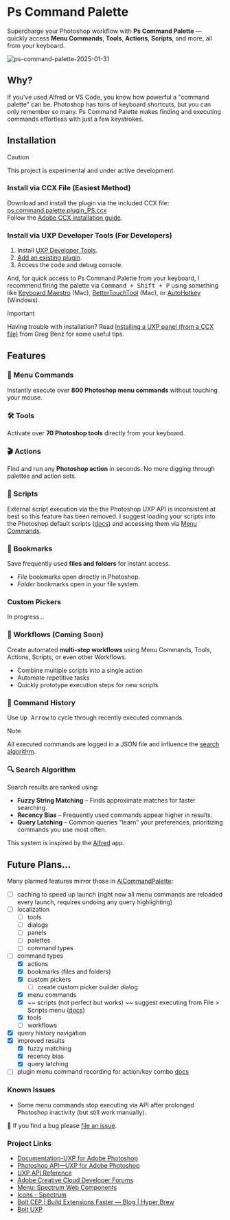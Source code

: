 # Ps Command Palette

Supercharge your Photoshop workflow with **Ps Command Palette** — quickly access **Menu Commands**, **Tools**, **Actions**, **Scripts**, and more, all from your keyboard.

![ps-command-palette-2025-01-31](https://github.com/user-attachments/assets/1db12a54-4727-40a4-83c0-6f843710fd00)

## Why?

If you've used Alfred or VS Code, you know how powerful a "command palette" can be. Photoshop has tons of keyboard shortcuts, but you can only remember so many. Ps Command Palette makes finding and executing commands effortless with just a few keystrokes.

## Installation

> [!CAUTION]
> This project is experimental and under active development.

### Install via CCX File (Easiest Method)

Download and install the plugin via the included CCX file:  
[ps.command.palette.plugin_PS.ccx](dist/ps.command.palette.plugin_PS.ccx)  
Follow the [Adobe CCX installation guide](https://developer.adobe.com/photoshop/uxp/2022/guides/distribution/distribution-options/#direct-distribution-with-ccx-files).

### Install via UXP Developer Tools (For Developers)

1. Install [UXP Developer Tools](https://developer.adobe.com/photoshop/uxp/2022/guides/devtool/installation/).
2. [Add an existing plugin](https://developer.adobe.com/photoshop/uxp/2022/guides/devtool/plugin-management/#adding-an-existing-plugin).
3. Access the code and debug console.

And, for quick access to Ps Command Palette from your keyboard, I recommend firing the palette via <kbd>Command + Shift + P</kbd> using something like [Keyboard Maestro](https://www.keyboardmaestro.com/main/) (Mac), [BetterTouchTool](https://folivora.ai/) (Mac), or [AutoHotkey](https://www.autohotkey.com/) (Windows).

> [!IMPORTANT]
> Having trouble with installation? Read [Installing a UXP panel (from a CCX file)](https://gregbenzphotography.com/installing-a-uxp-panel-from-ccx) from Greg Benz for some useful tips.

## Features

### 🚀 Menu Commands

Instantly execute over **800 Photoshop menu commands** without touching your mouse.

### 🛠 Tools

Activate over **70 Photoshop tools** directly from your keyboard.

### 🎬 Actions

Find and run any **Photoshop action** in seconds. No more digging through palettes and action sets.

### 📜 Scripts

External script execution via the the Photoshop UXP API is inconsistent at best so this feature has been removed. I suggest loading your scripts into the Photoshop default scripts ([docs](https://helpx.adobe.com/in/photoshop/using/scripting.html#run_a_javascript)) and accessing them via [Menu Commands](#menu-commands).

### 📁 Bookmarks

Save frequently used **files and folders** for instant access.

- *File* bookmarks open directly in Photoshop.
- *Folder* bookmarks open in your file system.

### Custom Pickers

In progress...

### 🔄 Workflows (Coming Soon)

Create automated **multi-step workflows** using Menu Commands, Tools, Actions, Scripts, or even other Workflows.

- Combine multiple scripts into a single action
- Automate repetitive tasks
- Quickly prototype execution steps for new scripts

### 📜 Command History

Use <kbd>Up Arrow</kbd> to cycle through recently executed commands.

> [!NOTE]  
> All executed commands are logged in a JSON file and influence the [search algorithm](#search-algorithm).

### 🔍 Search Algorithm

Search results are ranked using:
- **Fuzzy String Matching** – Finds approximate matches for faster searching.
- **Recency Bias** – Frequently used commands appear higher in results.
- **Query Latching** – Common queries "learn" your preferences, prioritizing commands you use most often.

This system is inspired by the [Alfred](https://www.alfredapp.com) app.

## Future Plans...

Many planned features mirror those in [AiCommandPalette](https://github.com/joshbduncan/AiCommandPalette):

- [ ] caching to speed up launch (right now all menu commands are reloaded every launch, requires undoing any query highlighting)
- [ ] localization
    - [ ] tools
    - [ ] dialogs
    - [ ] panels
    - [ ] palettes
    - [ ] command types
- [ ] command types
    - [x] actions
    - [x] bookmarks (files and folders)
    - [x] custom pickers
        - [ ] create custom picker builder dialog
    - [x] menu commands
    - [x] ~~ scripts (not perfect but works) ~~ suggest executing from File > Scripts menu ([docs](https://helpx.adobe.com/in/photoshop/using/scripting.html#run_a_javascript))
    - [x] tools
    - [ ] workflows
- [x] query history navigation
- [x] improved results
    - [x] fuzzy matching
    - [x] recency bias
    - [x] query latching
- [ ] plugin menu command recording for action/key combo [docs](https://developer.adobe.com/photoshop/uxp/2022/guides/uxp_guide/uxp-misc/manifest-v4/photoshop-manifest/#enablemenurecording)

### Known Issues

- Some menu commands stop executing via API after prolonged Photoshop inactivity (but still work manually).

🐞 If you find a bug please [file an issue](https://github.com/joshbduncan/PsCommandPalette/issues).

### Project Links

- [Documentation-UXP for Adobe Photoshop](https://developer.adobe.com/photoshop/uxp/2022/)
- [Photoshop API—UXP for Adobe Photoshop](https://developer.adobe.com/photoshop/uxp/2022/ps_reference/)
- [UXP API Reference](https://developer.adobe.com/photoshop/uxp/2022/uxp-api/)
- [Adobe Creative Cloud Developer Forums](https://forums.creativeclouddeveloper.com/)
- [Menu: Spectrum Web Components](https://opensource.adobe.com/spectrum-web-components/components/menu/)
- [Icons - Spectrum](https://spectrum.adobe.com/page/icons/)
- [Bolt CEP | Build Extensions Faster — Blog | Hyper Brew](https://hyperbrew.co/blog/bolt-cep-build-extensions-faster/)
- [Bolt UXP](https://github.com/hyperbrew/bolt-uxp)
